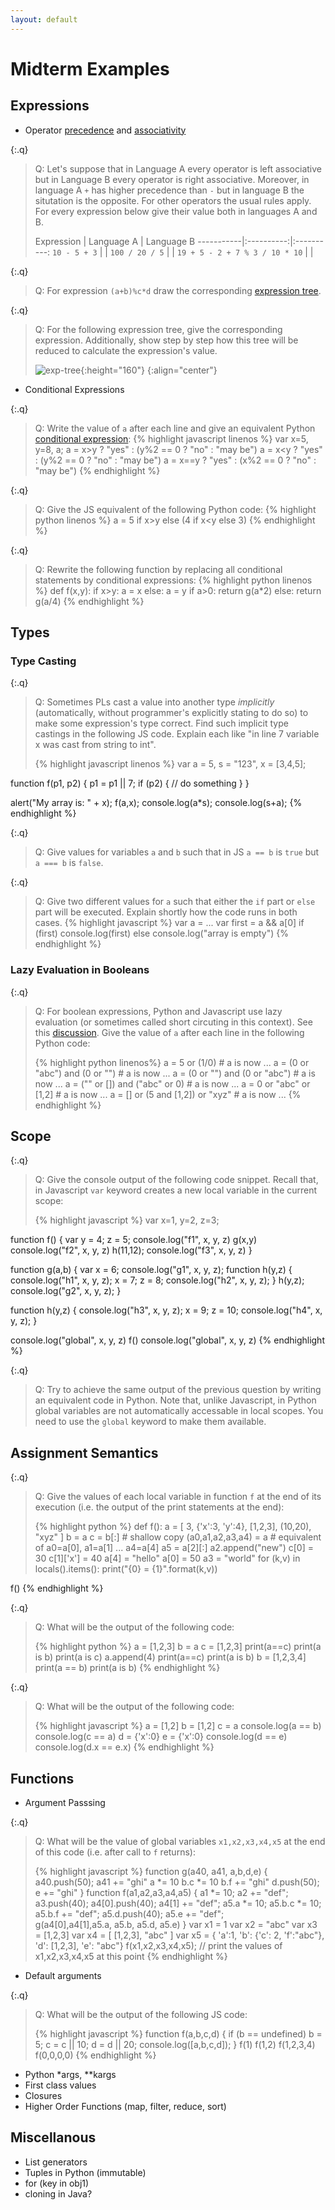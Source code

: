 ```yaml
---
layout: default
---
```


# Midterm Examples

## Expressions

* Operator [precedence](en.wikipedia.org/wiki/Order_of_operations) and [associativity](http://en.wikipedia.org/wiki/Operator_associativity)

{:.q}
> Q: Let's suppose that in Language A every operator is left associative but in Language B every operator is right associative. Moreover, in language A `+` has higher precedence than `-` but in language B the situtation is the opposite. For other operators the usual rules apply. For every expression below give their value both in languages A and B.
>
> Expression | Language A | Language B
-----------|:----------:|:----------:
`10 - 5 + 3`   |            |
`100 / 20 / 5` |            |
`19 + 5 - 2 + 7 % 3 / 10 * 10` |            |

{:.q}
> Q: For expression `(a+b)%c*d` draw the corresponding [expression tree](http://en.wikipedia.org/wiki/Binary_expression_tree).

{:.q}
> Q: For the following expression tree, give the corresponding expression. Additionally, show step by step how this tree will be
reduced to calculate the expression's value.
>
> ![exp-tree](http://upload.wikimedia.org/wikipedia/commons/thumb/9/98/Exp-tree-ex-11.svg/239px-Exp-tree-ex-11.svg.png){:height="160"}
> {:align="center"}

* Conditional Expressions

{:.q}
> Q: Write the value of `a` after each line and give an equivalent Python [conditional expression](https://docs.python.org/2.5/whatsnew/pep-308.html):
> {% highlight javascript linenos %}
var x=5, y=8, a;
a = x>y ? "yes" : (y%2 == 0 ? "no" : "may be")
a = x<y ? "yes" : (y%2 == 0 ? "no" : "may be")
a = x==y ? "yes" : (x%2 == 0 ? "no" : "may be")
{% endhighlight %}

{:.q}
> Q: Give the JS equivalent of the following Python code:
> {% highlight python linenos %}
a = 5 if x>y else (4 if x<y else 3)
{% endhighlight %}

{:.q}
> Q: Rewrite the following function by replacing all conditional statements by conditional expressions:
> {% highlight python linenos %}
def f(x,y):
    if x>y: a = x
    else: a = y
    if a>0: return g(a*2)
    else: return g(a/4)
{% endhighlight %}


## Types

### Type Casting

{:.q}
> Q: Sometimes PLs cast a value into another type *implicitly* (automatically, without programmer's explicitly stating to do so) to make some expression's type correct. Find such implicit type castings in the following JS code. Explain each like "in line 7 variable x was cast from string to int".
>
> {% highlight javascript linenos %}
var a = 5, s = "123", x = [3,4,5];

function f(p1, p2) {
  p1 = p1 || 7;
  if (p2) {
    // do something
  }
}

alert("My array is: " + x);
f(a,x);
console.log(a*s);
console.log(s+a);
{% endhighlight %}

{:.q}
> Q: Give values for variables `a` and `b` such that in JS `a == b` is `true` but `a === b` is `false`.

{:.q}
> Q: Give two different values for `a` such that either the `if` part or `else` part will be executed. Explain shortly
how the code runs in both cases.
> {% highlight javascript %}
var a = ...
var first = a && a[0]
if (first) console.log(first)
else console.log("array is empty")
{% endhighlight %}

### Lazy Evaluation in Booleans

{:.q}
> Q: For boolean expressions, Python and Javascript use lazy evaluation (or sometimes called short circuting in this context). See this [discussion](http://stackoverflow.com/questions/13960657/does-python-evaluate-ifs-conditions-lazily). Give the value of `a` after each line in the following Python code:
>
> {% highlight python linenos%}
a = 5 or (1/0)                       # a is now ...
a = (0 or "abc") and (0 or "")       # a is now ...
a = (0 or "") and (0 or "abc")       # a is now ...
a = ("" or []) and ("abc" or 0)      # a is now ...
a = 0 or "abc" or [1,2]              # a is now ...
a = [] or (5 and [1,2]) or "xyz"     # a is now ...
{% endhighlight %}


## Scope

{:.q}
> Q: Give the console output of the following code snippet. Recall that, in Javascript `var` keyword creates a new local variable in the current scope:
>
> {% highlight javascript %}
var x=1, y=2, z=3;

function f() {
  var y = 4;
  z = 5;
  console.log("f1", x, y, z)
  g(x,y)
  console.log("f2", x, y, z)
  h(11,12);
  console.log("f3", x, y, z)
}

function g(a,b) {
  var x = 6;
  console.log("g1", x, y, z);
  function h(y,z) {
    console.log("h1", x, y, z);
    x = 7;
    z = 8;
    console.log("h2", x, y, z);
  }
  h(y,z);
  console.log("g2", x, y, z);
}

function h(y,z) {
    console.log("h3", x, y, z);
    x = 9;
    z = 10;
    console.log("h4", x, y, z);
}

console.log("global", x, y, z)
f()
console.log("global", x, y, z)
{% endhighlight %}

{:.q}
> Q: Try to achieve the same output of the previous question by writing an equivalent code in Python. Note that, unlike Javascript, in Python global variables are not automatically accessable in local scopes. You need to use the `global` keyword to make them available.

## Assignment Semantics

{:.q}
> Q: Give the values of each local variable in function `f` at the end of its execution (i.e. the output of the print statements at the end):
>
> {% highlight python %}
def f():
  a = [ 3, {'x':3, 'y':4}, [1,2,3], (10,20), "xyz" ]
  b = a
  c = b[:]              # shallow copy
  (a0,a1,a2,a3,a4) = a  # equivalent of a0=a[0], a1=a[1] ... a4=a[4]
  a5 = a[2][:]
  a2.append("new")
  c[0] = 30
  c[1]['x'] = 40
  a[4] = "hello"
  a[0] = 50
  a3 = "world"
  for (k,v) in locals().items():
    print("{0} = {1}".format(k,v))

f()
{% endhighlight %}

{:.q}
> Q: What will be the output of the following code:
>
> {% highlight python %}
a = [1,2,3]
b = a
c = [1,2,3]
print(a==c)
print(a is b)
print(a is c)
a.append(4)
print(a==c)
print(a is b)
b = [1,2,3,4]
print(a == b)
print(a is b)
{% endhighlight %}

{:.q}
> Q: What will be the output of the following code:
>
> {% highlight javascript %}
a = [1,2]
b = [1,2]
c = a
console.log(a == b)
console.log(c == a)
d = {'x':0}
e = {'x':0}
console.log(d == e)
console.log(d.x == e.x)
{% endhighlight %}


## Functions

* Argument Passsing

{:.q}
> Q: What will be the value of global variables `x1,x2,x3,x4,x5` at the end of
this code (i.e. after call to `f` returns):
>
> {% highlight javascript %}
function g(a40, a41, a,b,d,e) {
    a40.push(50);
    a41 += "ghi"
    a *= 10
    b.c *= 10
    b.f += "ghi"
    d.push(50);
    e += "ghi"
}
function f(a1,a2,a3,a4,a5) {
    a1 *= 10;
    a2 += "def";
    a3.push(40);
    a4[0].push(40);
    a4[1] += "def";
    a5.a *= 10;
    a5.b.c *= 10;
    a5.b.f += "def";
    a5.d.push(40);
    a5.e += "def";  
    g(a4[0],a4[1],a5.a, a5.b, a5.d, a5.e)
}
var x1 = 1
var x2 = "abc"
var x3 = [1,2,3]
var x4 = [ [1,2,3], "abc" ]
var x5 = { 'a':1, 'b': {'c': 2, 'f':"abc"}, 'd': [1,2,3], 'e': "abc"}
f(x1,x2,x3,x4,x5);
// print the values of x1,x2,x3,x4,x5 at this point
{% endhighlight %}

* Default arguments

{:.q}
> Q: What will be the output of the following JS code:
>
> {% highlight javascript %}
function f(a,b,c,d) {
    if (b == undefined) b = 5;
    c = c || 10;
    d = d || 20;
    console.log([a,b,c,d]);
}
f(1)
f(1,2)
f(1,2,3,4)
f(0,0,0,0)
{% endhighlight %}

* Python \*args, \*\*kargs
* First class values
* Closures
* Higher Order Functions (map, filter, reduce, sort)

## Miscellanous

* List generators
* Tuples in Python (immutable)
* for (key in obj1)
* cloning in Java?
